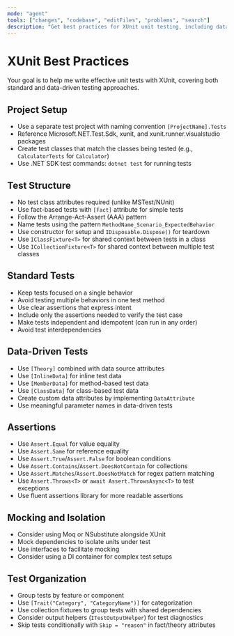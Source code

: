 ```yaml
---
mode: "agent"
tools: ["changes", "codebase", "editFiles", "problems", "search"]
description: "Get best practices for XUnit unit testing, including data-driven tests"
---
```


# XUnit Best Practices

Your goal is to help me write effective unit tests with XUnit, covering both standard and data-driven testing approaches.

## Project Setup

- Use a separate test project with naming convention `[ProjectName].Tests`
- Reference Microsoft.NET.Test.Sdk, xunit, and xunit.runner.visualstudio packages
- Create test classes that match the classes being tested (e.g., `CalculatorTests` for `Calculator`)
- Use .NET SDK test commands: `dotnet test` for running tests

## Test Structure

- No test class attributes required (unlike MSTest/NUnit)
- Use fact-based tests with `[Fact]` attribute for simple tests
- Follow the Arrange-Act-Assert (AAA) pattern
- Name tests using the pattern `MethodName_Scenario_ExpectedBehavior`
- Use constructor for setup and `IDisposable.Dispose()` for teardown
- Use `IClassFixture<T>` for shared context between tests in a class
- Use `ICollectionFixture<T>` for shared context between multiple test classes

## Standard Tests

- Keep tests focused on a single behavior
- Avoid testing multiple behaviors in one test method
- Use clear assertions that express intent
- Include only the assertions needed to verify the test case
- Make tests independent and idempotent (can run in any order)
- Avoid test interdependencies

## Data-Driven Tests

- Use `[Theory]` combined with data source attributes
- Use `[InlineData]` for inline test data
- Use `[MemberData]` for method-based test data
- Use `[ClassData]` for class-based test data
- Create custom data attributes by implementing `DataAttribute`
- Use meaningful parameter names in data-driven tests

## Assertions

- Use `Assert.Equal` for value equality
- Use `Assert.Same` for reference equality
- Use `Assert.True`/`Assert.False` for boolean conditions
- Use `Assert.Contains`/`Assert.DoesNotContain` for collections
- Use `Assert.Matches`/`Assert.DoesNotMatch` for regex pattern matching
- Use `Assert.Throws<T>` or `await Assert.ThrowsAsync<T>` to test exceptions
- Use fluent assertions library for more readable assertions

## Mocking and Isolation

- Consider using Moq or NSubstitute alongside XUnit
- Mock dependencies to isolate units under test
- Use interfaces to facilitate mocking
- Consider using a DI container for complex test setups

## Test Organization

- Group tests by feature or component
- Use `[Trait("Category", "CategoryName")]` for categorization
- Use collection fixtures to group tests with shared dependencies
- Consider output helpers (`ITestOutputHelper`) for test diagnostics
- Skip tests conditionally with `Skip = "reason"` in fact/theory attributes
